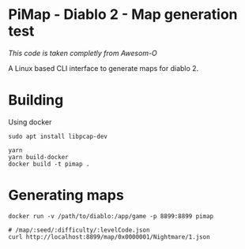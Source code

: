 # PiMap - Diablo 2 - Map generation test

_This code is taken completly from Awesom-O_

A Linux based CLI interface to generate maps for diablo 2.


# Building

Using docker

```
sudo apt install libpcap-dev

yarn
yarn build-docker
docker build -t pimap .
```


# Generating maps

```
docker run -v /path/to/diablo:/app/game -p 8899:8899 pimap

# /map/:seed/:difficulty/:levelCode.json
curl http://localhost:8899/map/0x0000001/Nightmare/1.json
```
